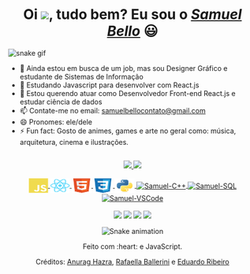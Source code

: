 <div>
  <h1 align="center">Oi <img src="https://raw.githubusercontent.com/kaueMarques/kaueMarques/master/hi.gif" height="30px">, tudo bem? Eu sou o <a href="https://www.linkedin.com/in/samuelbellosb/"><i>Samuel Bello</i></a> 😃️ </h1>
</div>

![snake gif](https://github.com/SamuelBelloSB/SamuelBelloSB/blob/output/github-contribution-grid-snake.gif)

- 🔭 Ainda estou em busca de um job, mas sou Designer Gráfico e estudante de Sistemas de Informação
- 🌱 Estudando Javascript para desenvolver com React.js
- 🤔 Estou querendo atuar como Desenvolvedor Front-end React.js e estudar ciência de dados
- 📫 Contate-me no email: samuelbellocontato@gmail.com
- 😄 Pronomes: ele/dele
- ⚡ Fun fact: Gosto de animes, games e arte no geral como: música, arquitetura, cinema e ilustrações.

##

<div align="center">
  <a href="https://github.com/samuelbellosb">
  <img height="160em" src="https://github-readme-stats.vercel.app/api?username=samuelbellosb&show_icons=true&theme=github_dark&include_all_commits=true&count_private=true"/>
  <img height="160em" src="https://github-readme-stats.vercel.app/api/top-langs/?username=samuelbellosb&layout=compact&langs_count=7&theme=github_dark"/>
</div>

<div align="center"><br>
  <img align="center" alt="Samuel-Js" height="30" width="40" src="https://raw.githubusercontent.com/devicons/devicon/master/icons/javascript/javascript-plain.svg">
  <img align="center" alt="Samuel-React" height="30" width="40" src="https://raw.githubusercontent.com/devicons/devicon/master/icons/react/react-original.svg">
  <img align="center" alt="Samuel-HTML" height="30" width="40" src="https://raw.githubusercontent.com/devicons/devicon/master/icons/html5/html5-original.svg">
  <img align="center" alt="Samuel-CSS" height="30" width="40" src="https://raw.githubusercontent.com/devicons/devicon/master/icons/css3/css3-original.svg">
  <img align="center" alt="Samuel-Python" height="30" width="40" src="https://raw.githubusercontent.com/devicons/devicon/master/icons/python/python-original.svg">
  <img align="center" alt="Samuel-C++" height="30" width="40" src="https://cdn.jsdelivr.net/gh/devicons/devicon/icons/cplusplus/cplusplus-original.svg">
  <img align="center" alt="Samuel-SQL" height="30" width="40" src="https://cdn.jsdelivr.net/gh/devicons/devicon/icons/mysql/mysql-original-wordmark.svg">
  <img align="center" alt="Samuel-VSCode" height="30" width="40" src="https://cdn.jsdelivr.net/gh/devicons/devicon/icons/visualstudio/visualstudio-plain.svg">
</div> </br>

<div align="center">
  <a href="https://www.linkedin.com/in/samuelbellosb" target="_blank"><img src="https://img.shields.io/badge/-LinkedIn-%230077B5?style=for-the-badge&logo=linkedin&logoColor=white" target="_blank"></a> 
  <a href="https://instagram.com/sam.kalles" target="_blank"><img src="https://img.shields.io/badge/-Instagram-%23E4405F?style=for-the-badge&logo=instagram&logoColor=white" target="_blank"></a>
  <a href = "mailto:samuelbellocontato@gmail.com"><img src="https://img.shields.io/badge/-Gmail-%23333?style=for-the-badge&logo=gmail&logoColor=white" target="_blank"></a>
 	<a href="https://www.twitch.tv/srkalles" target="_blank"><img src="https://img.shields.io/badge/Twitch-9146FF?style=for-the-badge&logo=twitch&logoColor=white" target="_blank"></a>
 
![Snake animation](https://github.com/samuelbellosb/samuelbellosb/blob/output/github-contribution-grid-snake.svg)
</div>

<div align="center">
  <p>Feito com :heart: e JavaScript.</p>
  <p>Créditos: <a href="https://github.com/anuraghazra/github-readme-stats">Anurag Hazra</a>, <a href="https://github.com/rafaballerini">Rafaella Ballerini</a> e <a href ="https://github.com/duribeiro">Eduardo Ribeiro</a></p>
</div>
